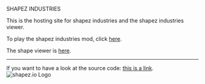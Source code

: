 SHAPEZ INDUSTRIES

This is the hosting site for shapez industries and the shapez industries viewer.

To play the shapez industries mod, click <a href="/ShapezIndustries">here</a>.

The shape viewer is <a href="/ShapezIndustriesViewer">here</a>.

----

If you want to have a look at the source code: <a href="https://https://github.com/Sense101/shapez.io">this is a link</a>.
<img src="https://i.imgur.com/Y5Z2iqQ.png" alt="shapez.io Logo">
